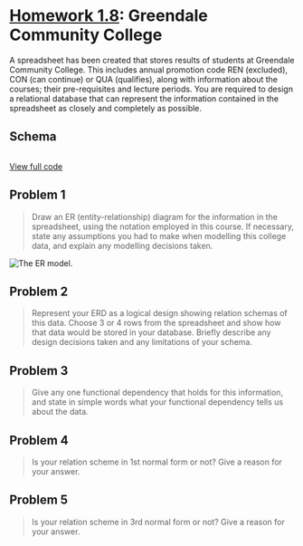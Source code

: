 # [Homework 1.8](https://github.com/hendraanggrian/IIT-CS425/raw/assets/assignments/homework1_8.pdf): Greendale Community College

A spreadsheet has been created that stores results of students at Greendale
Community College. This includes annual promotion code REN (excluded), CON (can
continue) or QUA (qualifies), along with information about the courses; their
pre-requisites and lecture periods. You are required to design a relational
database that can represent the information contained in the spreadsheet as
closely and completely as possible.

## Schema

```sql
```

[View full code](https://github.com/hendraanggrian/IIT-CS425/blob/main/greendale-community-college/initialize.sql)

## Problem 1

> Draw an ER (entity-relationship) diagram for the information in the
  spreadsheet, using the notation employed in this course. If necessary, state
  any assumptions you had to make when modelling this college data, and explain
  any modelling decisions taken.

![The ER model.](https://github.com/hendraanggrian/IIT-CS425/raw/assets/greendale-community-college/erd.png)

## Problem 2

> Represent your ERD as a logical design showing relation schemas of this data.
  Choose 3 or 4 rows from the spreadsheet and show how that data would be stored
  in your database. Briefly describe any design decisions taken and any
  limitations of your schema.

## Problem 3

> Give any one functional dependency that holds for this information, and state
  in simple words what your functional dependency tells us about the data.

## Problem 4

> Is your relation scheme in 1st normal form or not? Give a reason for your
  answer.

## Problem 5

> Is your relation scheme in 3rd normal form or not? Give a reason for your
  answer.
